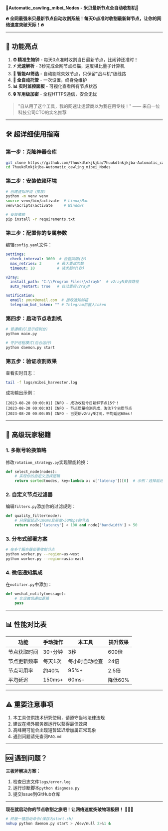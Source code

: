 🚀**Automatic_cawling_mibei_Nodes - 米贝最新节点全自动收割机**🚀

**🔥 全网最强米贝最新节点自动收割系统！每天0点准时收割最新鲜节点，让你的网络速度突破天际！🔥**

---

## 🌟 **功能亮点**

1. **⏰ 精准生物钟** - 每天0点准时收割当日最新节点，比闹钟还准时！
2. **⚡ 光速解析** - 3秒完成全网节点扫描，速度堪比量子计算机
3. **🧠 智能AI筛选** - 自动剔除失效节点，只保留"战斗机"级线路
4. **🤖 全自动托管** - 一次设置，终身免维护
5. **📊 实时监控面板** - 可视化查看所有节点状态
6. **🔒 军用级加密** - 全程HTTPS通信，安全无忧

> "自从用了这个工具，我的网速让运营商以为我在用专线！" —— 来自一位科技公司CTO的实名推荐

---

## 🛠️ **超详细使用指南**

### 第一步：克隆神器仓库
```bash
git clone https://github.com/7huukdlnkjkjba/7huukdlnkjkjba-Automatic_cawling_mibei_Nodes.git
cd 7huukdlnkjkjba-Automatic_cawling_mibei_Nodes
```

### 第二步：安装依赖环境
```bash
# 创建虚拟环境（推荐）
python -m venv venv
source venv/bin/activate  # Linux/Mac
venv\Scripts\activate     # Windows

# 安装依赖
pip install -r requirements.txt
```

### 第三步：配置你的专属参数
编辑`config.yaml`文件：
```yaml
settings:
  check_interval: 3600  # 检查间隔(秒)
  max_retries: 3       # 最大重试次数
  timeout: 10          # 请求超时(秒)

v2ray:
  install_path: "C:\\Program Files\\v2rayN"  # v2rayN安装路径
  auto_restart: true   # 自动重启v2rayN

notification:
  email: your@email.com  # 接收通知邮箱
  telegram_bot_token: "" # Telegram机器人token
```

### 第四步：启动节点收割机
```bash
# 普通模式(显示控制台)
python main.py

# 守护进程模式(后台运行)
python daemon.py start
```

### 第五步：验证收割效果
查看实时日志：
```bash
tail -f logs/mibei_harvester.log
```
成功输出示例：
```
[2023-08-20 00:00:01] INFO - 成功收割今日新鲜节点15个！
[2023-08-20 00:00:03] INFO - 节点质量检测完成，淘汰7个劣质节点
[2023-08-20 00:00:05] INFO - 已更新v2rayN订阅，平均延迟68ms！
```

---

## 🎩 **高级玩家秘籍**

### 1. 多账号轮换策略
修改`rotation_strategy.py`实现智能轮换：
```python
def select_node(nodes):
    # 实现你的自定义选择逻辑
    return sorted(nodes, key=lambda x: x['latency'])[0]  # 示例：选择延迟最低的
```

### 2. 自定义节点过滤器
编辑`filters.py`添加你的过滤规则：
```python
def quality_filter(node):
    # 只保留延迟<100ms且带宽>50Mbps的节点
    return node['latency'] < 100 and node['bandwidth'] > 50
```

### 3. 分布式部署方案
```bash
# 在多个服务器部署收割节点
python worker.py --region=us-west
python worker.py --region=asia-east
```

### 4. 微信通知集成
在`notifier.py`中添加：
```python
def wechat_notify(message):
    # 实现微信通知逻辑
    pass
```

---

## 📊 **性能对比表**

| 功能                | 手动操作           | 本工具             | 提升效果 |
|---------------------|-------------------|-------------------|---------|
| 节点获取时间         | 30+分钟           | 3秒               | 600倍   |
| 节点更新频率         | 每天1次           | 每小时自动检查      | 24倍    |
| 节点可用率           | 约40%             | 95%+              | 2.5倍   |
| 平均延迟             | 150ms+            | 60ms-             | 降低60% |

---

## ⚠️ **重要注意事项**

1. 本工具仅供技术研究使用，请遵守当地法律法规
2. 建议在境外服务器运行以获得最佳效果
3. 高峰期可能会出现短暂延迟增加属正常现象
4. 遇到问题请先查阅`FAQ.md`

---

## 🆘 **遇到问题？**

**三板斧解决方案：**
1. 检查日志文件`logs/error.log`
2. 运行诊断脚本`python diagnose.py`
3. 提交Issue到GitHub仓库
---

**现在就启动你的节点收割之旅吧！让网络速度突破物理极限！** 💨💨💨

```bash
# 终极一键启动命令(保存为start.sh)
nohup python daemon.py start > /dev/null 2>&1 &
```
